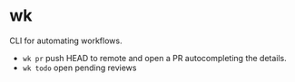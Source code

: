 # wk

CLI for automating workflows.

- `wk pr` push HEAD to remote and open a PR autocompleting the details.
- `wk todo` open pending reviews
